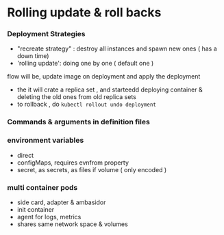 # Rolling update & roll backs


### Deployment Strategies
- "recreate strategy" : destroy all instances and spawn new ones ( has a down time)
- 'rolling update': doing one by one ( default one )


flow will be, update image on deployment and apply the deployment
- the it will crate a replica set , and starteedd deploying container & deleting the old ones from old replica sets
- to rollback , do `kubectl rollout undo deployment`



### Commands & arguments in definition files
### environment variables
- direct
- configMaps, requires evnfrom property
- secret, as secrets, as files  if volume ( only encoded )


### multi container pods
- side card, adapter & ambasidor
- init container
- agent for logs, metrics
- shares same network space & volumes